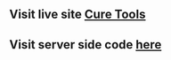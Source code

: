 ## Visit live site [Cure Tools](https://cure-tools-nextjs.vercel.app/)

## Visit server side code [here](https://github.com/faridulhaque/cure-tools-server-v2)
